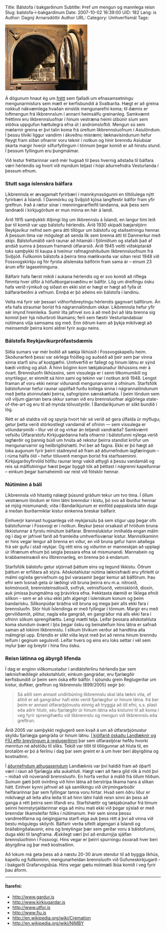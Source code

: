 Title: Bálstofa í bakgarðinum
Subtitle: Þref um mengun og mannlega reisn
Slug: balstofa-i-bakgardinum
Date: 2007-10-02 16:39:00
UID: 182
Lang: is
Author: Dagný Arnarsdóttir
Author URL:
Category: Umhverfismál
Tags:

![Líkbrennsluofn](445.jpg)

Á dögunum hnaut ég um [frétt](http://www.planetark.org/dailynewsstory.cfm/newsid/44254/newsDate/11-Sep-2007/story.htm) sem fjallaði um efnasamsetningu mengunarmisturs sem mælt er kerfisbundið á Svalbarða. Hægt er að greina nokkuð nákvæmlega hvaðan einstök mengunarefni koma; til dæmis er loftmengun frá líkbrennslum í annarri heimsálfu greinanleg. Samkvæmt fréttinni eru líkbrennsluofnar í hinum vestræna heimi útbúnir síum sem stöðva uppgufun hættulegra efna út í andrúmsloftið. Mengun sú sem mælarnir greina er því talin koma frá úreltum líkbrennsluofnum í Asíulöndum. Í þessu tilviki liggur vandinn í ákveðnu misræmi; læknavísindunum hefur fleygt fram síðan ofnarnir voru teknir í notkun og hinir brenndu Asíubúar skarta margir hverjir silfurfyllingum í tönnum þegar komið er að hinstu stund. Í þessum fyllingum eru þungmálmar.

Við lestur fréttarinnar varð mér hugsað til þess hvernig aðstaða til bálfara væri hérlendis og hvort við myndum teljast í hópi áðurnefndra Vesturlanda í þessum efnum.

### Stutt saga íslenskra bálfara

Líkbrennsla er ævagamalt fyrirbæri í mannkynssögunni en tiltölulega nýtt fyrirbæri á Íslandi. Í Danmörku og Svíþjóð kjósa langflestir bálför fram yfir greftrun. Það á rætur sínar í menningararfleifð landanna, auk þess sem landnæði í kirkjugörðum er mun minna en hér á landi.

Árið 1915 samþykkti Alþingi lög um líkbrennslu á Íslandi, en langur tími leið þar til komið var upp bálstofu hérlendis. Árið 1930 skipaði bæjarstjórn Reykjavíkur nefnd sem gera átti tillögur um bálstofu og staðsetningu hennar. Á þessum tíma var mögulegt að senda lík sem brenna átti til Danmerkur með skipi. Bálstofumálið varð raunar að hitamáli í fjölmiðlum og stafaði það af andúð sumra á þessum framandi útfararsið. Árið 1945 veitti viðskiptaráð loks samþykki til kaupa á tveimur rafmagnshituðum líkbrennsluofnum frá Svíþjóð. Fullkomin bálstofa á þeirra tíma mælikvarða var síðan reist 1948 við Fossvogskirkju og fór fyrsta alíslenska bálförin fram sama ár – einum 23 árum eftir lagasetninguna.

Bálfarir hafa færst mikið í aukana hérlendis og er svo komið að ríflega fimmta hver útför á höfuðborgarsvæðinu er bálför. Lög um dreifingu ösku hafa verið rýmkuð og síðast en ekki síst er hægt er hægt að fylla út bálfararbeiðni á vefnum. Ennþá er þó aðeins ein bálstofa í landinu.

Velta má fyrir sér þessari viðhorfsbreytingu hérlendis gagnvart bálförum. Án efa hafa straumar borist frá nágrannalöndum okkar. Líkbrennsla hefur yfir sér ímynd hreinleika. Sumir líta jafnvel svo á að með því að láta brenna sig komist þeir hjá niðurbroti líkamans; ferli sem fæstir Vesturlandabúar nútímans vilja samsama sig með. Enn öðrum kann að þykja mikilvægt að meinsemdir þeirra komi aldrei fyrir augu neins.

### Bálstofa Reykjavíkurprófastsdæmis

Síðla sumars var mér boðið að sækja líkhúsið í Fossvogskapellu heim. Skoðunarferð þessi var sérlega fróðleg og auðséð að þeir sem þar vinna sinna starfi sínu af kostgæfni. Umhverfið er fallegt og hinum látnu er sýnd bæði virðing og alúð. Á hinn bóginn kom tækjabúnaður líkhússins mér á óvart. Brennsluofn líkhússins, sem vissulega er í senn tilkomumikill og snyrtilegur, er einmitt sá hinn sami og tekinn var í notkun árið 1948. Lengst framan af voru ekki neinar viðunandi mengunarvarnir á ofninum. Starfsfólk bálstofunnar hefur raunar upplifað furðu kollega sinna í nágrannalöndunum með þetta atvinnutæki þeirra, safngripinn sænskættaða. Í þeim löndum sem við viljum gjarnan bera okkur saman við eru brennsluofnar algjörlega state-of-the-art og eru til að mynda tölvustýrðir. Í Bandaríkjunum er slíkt bundið í lög.

Rétt er að staldra við og spyrja hvort hér sé verið að gera úlfalda úr mýflugu; getur þetta verið stórkostlegt vandamál ef ofninn — sem vissulega er völundarsmíði – lítur vel út og virkar án teljandi vandræða? Samkvæmt vefsíðu Útfararstofu Kirkjugarðanna hafa ofnarnir í bálstofunni nýlega verið lagfærðir og þannig búið um hnúta að rekstur þeirra standist kröfur um mengunarvarnir og heilbrigðishætti. Því ber að fagna. Ekki er þó hægt að loka augunum fyrir þeirri staðreynd að fram að áðurnefndum lagfæringum – í rúma hálfa öld – hefur töluverð mengun borist frá starfsseminni. Kirkjugarðsyfirvöld höfðu raunar lengi vakið athygli á þessu vandamáli og reis sá málflutningur hæst þegar byggð tók að þéttast í nágrenni kapellunnar – einkum þegar barnaheimili var reist við fótskör hennar.

### Nútíminn á báli

Líkbrennsla við hitastig nálægt þúsund gráðum tekur um tvo tíma. Í öllum vestrænum löndum er hinn látni brenndur í kistu, þó svo að íburður hennar sé mjög mismunandi; víða í Bandaríkjunum er einföld pappakista látin duga á meðan íburðarmiklar kistur einkenna breskar bálfarir.

Einhverjir kannast hugsanlega við reykjarsúlu þá sem stígur upp þegar ofn bálstofunnar í Fossvogi er í notkun. Reykur þessi orsakast af hröðum bruna líkkistunnar á fyrstu mínútum bálfarar. Brennslukistur innihalda engan málm og í dag er jafnvel farið að framleiða umhverfisvænar kistur. Mannslíkaminn er hins vegar lengur að brenna en viður, en við bruna gefur hann aðallega frá sér gufu í stað reykjar. Og rétt eins og viðurinn er manneskjan að upplagi úr lífrænum efnum þó seigla þessara efna sé mismunandi. Mannabein og krabbameinsæxli eru illbrennanleg, en brenna þó á endanum.

Starfsfólk bálstofu getur stjórnað þáttum eins og tegund líkkistu. Öðrum þáttum er erfiðara að stýra. Aðskotahlutar nútíma læknisfræði eru yfirleitt úr málmi og/eða gerviefnum og því varasamir þegar kemur að bálförum. Þau efni sem losnað geta úr læðingi við bruna þeirra eru m.a. nítroxíð, kolmónoxíð, brennisteinsdíoxíð, svifryk, vetnisflúoríð, vetnisklóríð, díoxín, auk ýmissa þungmálma og þrávirkra efna. Þekktasta dæmið er líklega efnið sílikon – sem er að vísu ekki jafn algengt í íslenskum konum og þeim bandarísku. Sílikonpúðar bráðna við bruna og mega þeir alls ekki fara í brennsluofn. Stór hluti Íslendinga er með fyllingar í tönnum. Margir eru með gerviliðamót, plötur, nagla eða gangráð, en gangráður má alls ekki fara í ofninn sökum sprengihættu. Lengi mætti telja. Leifar þessara aðskotahluta koma stundum óvænt í ljós þegar ösku og beinaleifum hins látna er safnað saman að lokinni líkbrennslu. Í slíkum tilvikum verður að handtína alla málmgripi upp. Erlendis er slíkt víða leyst með því að renna hinum brenndu leifum í gegnum segulsvið. Leifar hvers og eins eru loks settar í vél sem mylur þær og breytir í hina fínu ösku.

### Reisn látinna og ábyrgð lifenda

Í dag er enginn viðkomustaður í andlátsferlinu hérlendis þar sem læknisfræðilegir aðskotahlutir, einkum gangráðar, eru fjarlægðir kerfisbundið úr þeim sem óska eftir bálför. Í sjöundu grein Reglugerðar um kistur, duftker, greftrun og líkbrennslu (899/2005) segir þó:

> Sá aðili sem annast undirbúning líkbrennslu skal láta lækni vita, ef álitið er að gangráður hafi ekki verið fjarlægður úr hinum látna. Þá ber þeim er annast útfararþjónustu einnig að tryggja að öll efni, s.s. plast eða aðrir hlutir, séu fjarlægðir úr hinum látna eða kistunni til að koma í veg fyrir sprengihættu við líkbrennslu og mengun við líkbrennslu eða greftrun.

Árið 2005 var samþykkt reglugerð sem kvað á um að útfararþjónustur skyldu fjarlægja gangráða úr hinum látnu. [Í kjölfarið óskaðu Landlæknir og FÍÚ eftir breytingum á reglugerðinni](http://visir.is/article/20050829/FRETTIR01/508290390&SearchID=73294956929889) þar sem útfarastjórar hefðu hvorki menntun né aðstöðu til slíks. Tekið var tillit til tillögunnar að hluta til, en brotalöm er þó á ferlinu í dag þar sem greint er á um hver beri ábyrgðina og kostnaðinn.

Í [áðurnefndum athugasemdum](http://visir.is/article/20050829/FRETTIR01/508290390&SearchID=73294956929889) Landlæknis var því haldið fram að óþarfi væri í raun að fjarlægja alla aukahluti. Hægt væri að færa gild rök á móti því – miðað við núverandi brennsluofn. En horfa verður á málið frá öllum hliðum. Sumum gæti þótt óvirðing við hinn látna að berstrípa líkama hans á slíkan hátt. Einhver kynni jafnvel að sjá samlíkingu við útrýmingarbúðir helfararinnar þar sem fyllingar tanna voru hirtar. Hvað sem öðru líður er mikilvægt að leita allra leiða til að hinn látni haldi reisn sinni án þess að ganga á rétt þeirra sem lifandi eru. Starfshættir og tækjabúnaður frá tímum seinni heimstyrjaldarinnar eiga að mínu mati ekki við þegar sýslað er með brenndar líkamsleifar fólks í nútímanum. Þeir sem sinna þessu vandmeðfarna og óeigingjarna starfi eiga auk þess rétt á því að vinna við bestu mögulegu skilyrði. Bálfarir verða sífellt algengari á Íslandi og bráðabirgðalausnir, eins og breytingar þær sem gerðar voru á bálstofunni, duga ekki til langframa. Æskilegt væri því að endurnýja sjálfan brennsluofninn í Fossvogi. Hins vegar er þeirri spurningu ósvarað hver beri ábyrgðina og þar með kostnaðinn.

Að lokum má geta þess að á næstu 20-30 árum stendur til að byggja líkhús, kapellu og fullkominn, mengunarheldan brennsluofn við Gufuneskirkjugarð - í bakgarði Grafarvogsbúa. Hins vegar gætu mótmæli íbúa komið í veg fyrir þau áform.

---

#### Ítarefni:

* <http://www.gardur.is>
* <http://www.kirkjugardar.is>
* <http://www.utfor.is>
* <http://www.fiu.is>
* <http://en.wikipedia.org/wiki/Cremation>
* <http://en.wikipedia.org/wiki/NIMBY>


